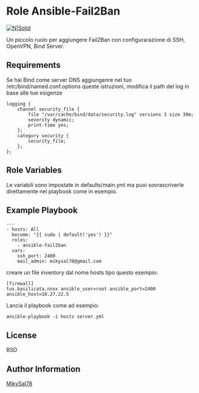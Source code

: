 Role Ansible-Fail2Ban
=========

[![N|Solid](http://basilicata.ninux.org/images/Logo_Ninux_Basilicata_600-192.png)](http://basilicata.ninux.org)


Un piccolo ruolo per aggiungere Fail2Ban con configurarazione di SSH, OpenVPN, Bind Server.

Requirements
------------

Se hai Bind come server DNS aggiungenre nel tuo /etc/bind/named.conf.options queste istruzioni, modifica il path del log in base alle tue esigenze

```
logging {
    channel security_file {
        file "/var/cache/bind/data/security.log" versions 3 size 30m;
        severity dynamic;
        print-time yes;
    };
    category security {
        security_file;
    };
};
```

Role Variables
--------------

Le variabili sono impostate in defaults/main.yml ma puoi sovrascriverle direttamente nel playbook come in esempio.


Example Playbook
----------------

```
---
- hosts: All
  become: "{{ sudo | default('yes') }}"
  roles:
    - ansible-fail2ban
  vars:
    ssh_port: 2400
    mail_admin: mikysal78@gmail.com
```

creare un file inventory dal nome hosts tipo questo esempio:
```
[firewall]
tux.basilicata.nnxx ansible_user=root ansible_port=2400 ansible_host=10.27.22.5
```
Lancia il playbook come ad esempio:
```
ansible-playbook -i hosts server.yml
```


License
-------

BSD

Author Information
------------------

[MikySal78](https://github.com/mikysal78)

